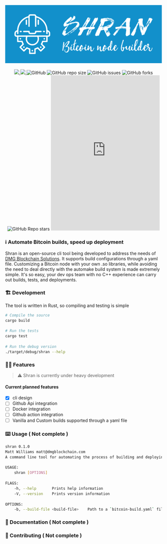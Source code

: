 <div align="center">
  <img src="assets/shran.jpg">
</div>

<br>

<div align="center">
  <a href="https://github.com/mattcoding4days/Shran/actions/workflows/rust.yml">
    <img src="https://github.com/mattcoding4days/Shran/actions/workflows/rust.yml/badge.svg?branch=dev"/>
  </a>
  <a href="https://codecov.io/gh/mattcoding4days/Shran">
    <img src="https://codecov.io/gh/mattcoding4days/Shran/branch/dev/graph/badge.svg?token=3VY7UYBZHN"/>
  </a>
  <img alt="GitHub" src="https://img.shields.io/github/license/mattcoding4days/shran">
  <img alt="GitHub repo size" src="https://img.shields.io/github/repo-size/mattcoding4days/shran?color=pink&label=Repo%20Size&logo=github">
  <img alt="GitHub issues" src="https://img.shields.io/github/issues/mattcoding4days/Shran?color=red">
  <img alt="GitHub forks" src="https://img.shields.io/github/forks/mattcoding4days/Shran?style=social">
  <img alt="GitHub Repo stars" src="https://img.shields.io/github/stars/mattcoding4days/Shran?style=social">
  <iframe src="https://discord.com/widget?id=909988908572491826&theme=dark" width="350" height="500" allowtransparency="true" frameborder="0" sandbox="allow-popups allow-popups-to-escape-sandbox allow-same-origin allow-scripts"></iframe>
</div>

### :information_source: Automate Bitcoin builds, speed up deployment

  Shran is an open-source cli tool being developed to address the needs of [DMG Blockchain Solutions](https://dmgblockchain.com/).
  It supports build configurations through a yaml file. Customizing a Bitcoin node with
  your own .so libraries, while avoiding the need to deal directly with the automake build system
  is made extremely simple. It's so easy, your dev ops team with no C++ experience can carry out builds,
  tests, and deployments.

### :building_construction: Development

  The tool is written in Rust, so compiling and testing is simple
  
```bash
# Compile the source
cargo build

# Run the tests
cargo test

# Run the debug version
./target/debug/shran --help
```

### :superhero_man: Features

> :warning: Shran is currently under heavy development

#### Current planned features

  * [x] cli design
  * [ ] Github Api integration
  * [ ] Docker integration
  * [ ] Github action integration
  * [ ] Vanilla and Custom builds supported through a yaml file

### :keyboard: Usage ( Not complete )

```bash
shran 0.1.0
Matt Williams matt@dmgblockchain.com
A command line tool for automating the process of building and deploying a Bitcoin node

USAGE:
    shran [OPTIONS]

FLAGS:
    -h, --help       Prints help information
    -V, --version    Prints version information

OPTIONS:
    -b, --build-file <build-file>    Path to a `bitcoin-build.yaml` file
```

### :scroll: Documentation ( Not complete )


### :mage: Contributing ( Not complete )
